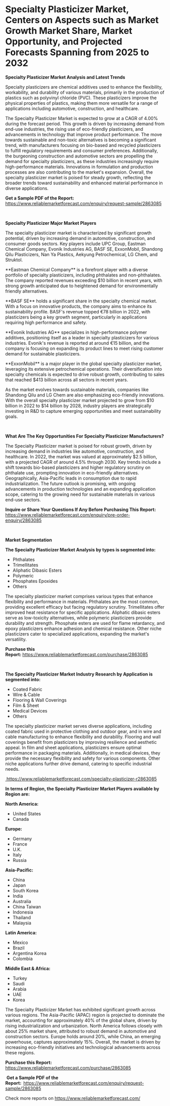 <p><h1>Specialty Plasticizer Market, Centers on Aspects such as Market Growth Market Share, Market Opportunity, and Projected Forecasts Spanning from 2025 to 2032</h1></p><p><strong>Specialty Plasticizer Market Analysis and Latest Trends</strong></p>
<p><p>Specialty plasticizers are chemical additives used to enhance the flexibility, workability, and durability of various materials, primarily in the production of plastics such as polyvinyl chloride (PVC). These plasticizers improve the physical properties of plastics, making them more versatile for a range of applications including automotive, construction, and healthcare.</p><p>The Specialty Plasticizer Market is expected to grow at a CAGR of 4.00% during the forecast period. This growth is driven by increasing demand from end-use industries, the rising use of eco-friendly plasticizers, and advancements in technology that improve product performance. The move towards sustainable and non-toxic alternatives is becoming a significant trend, with manufacturers focusing on bio-based and recycled plasticizers to fulfill regulatory requirements and consumer preferences. Additionally, the burgeoning construction and automotive sectors are propelling the demand for specialty plasticizers, as these industries increasingly require high-performance materials. Innovations in formulation and production processes are also contributing to the market's expansion. Overall, the specialty plasticizer market is poised for steady growth, reflecting the broader trends toward sustainability and enhanced material performance in diverse applications.</p></p>
<p><strong>Get a Sample PDF of the Report:&nbsp;</strong> <a href="https://www.reliablemarketforecast.com/enquiry/request-sample/2863085?utm_campaign=3370&utm_medium=2&utm_source=Github&utm_content=ia&utm_term=12032025&utm_id=specialty-plasticizer">https://www.reliablemarketforecast.com/enquiry/request-sample/2863085</a></p>
<p>&nbsp;</p>
<p><strong>Specialty Plasticizer Major Market Players</strong></p>
<p><p>The specialty plasticizer market is characterized by significant growth potential, driven by increasing demand in automotive, construction, and consumer goods sectors. Key players include UPC Group, Eastman Chemical Company, Evonik Industries AG, BASF SE, ExxonMobil, Shandong Qilu Plasticizers, Nan Ya Plastics, Aekyung Petrochemical, LG Chem, and Struktol.</p><p>**Eastman Chemical Company** is a forefront player with a diverse portfolio of specialty plasticizers, including phthalates and non-phthalates. The company reported revenues exceeding $10 billion in recent years, with strong growth anticipated due to heightened demand for environmentally friendly alternatives.</p><p>**BASF SE** holds a significant share in the specialty chemical market. With a focus on innovative products, the company aims to enhance its sustainability profile. BASF's revenue topped €78 billion in 2022, with plasticizers being a key growth segment, particularly in applications requiring high performance and safety.</p><p>**Evonik Industries AG** specializes in high-performance polymer additives, positioning itself as a leader in specialty plasticizers for various industries. Evonik's revenue is reported at around €15 billion, and the company is focusing on expanding its product lines to meet rising customer demand for sustainable plasticizers.</p><p>**ExxonMobil** is a major player in the global specialty plasticizer market, leveraging its extensive petrochemical operations. Their diversification into specialty chemicals is expected to drive robust growth, contributing to sales that reached $413 billion across all sectors in recent years.</p><p>As the market evolves towards sustainable materials, companies like Shandong Qilu and LG Chem are also emphasizing eco-friendly innovations. With the overall specialty plasticizer market projected to grow from $10 billion in 2022 to $14 billion by 2028, industry players are strategically investing in R&D to capture emerging opportunities and meet sustainability goals.</p></p>
<p>&nbsp;</p>
<p><strong>What Are The Key Opportunities For Specialty Plasticizer Manufacturers?</strong></p>
<p><p>The Specialty Plasticizer market is poised for robust growth, driven by increasing demand in industries like automotive, construction, and healthcare. In 2022, the market was valued at approximately $2.5 billion, with a projected CAGR of around 4.5% through 2030. Key trends include a shift towards bio-based plasticizers and higher regulatory scrutiny on phthalate use, prompting innovation in eco-friendly alternatives. Geographically, Asia-Pacific leads in consumption due to rapid industrialization. The future outlook is promising, with ongoing advancements in production technologies and an expanding application scope, catering to the growing need for sustainable materials in various end-use sectors.</p></p>
<p><strong>Inquire or Share Your Questions If Any Before Purchasing This Report:</strong> <a href="https://www.reliablemarketforecast.com/enquiry/pre-order-enquiry/2863085?utm_campaign=3370&utm_medium=2&utm_source=Github&utm_content=ia&utm_term=12032025&utm_id=specialty-plasticizer">https://www.reliablemarketforecast.com/enquiry/pre-order-enquiry/2863085</a></p>
<p>&nbsp;</p>
<p><strong>Market Segmentation</strong></p>
<p><strong>The Specialty Plasticizer Market Analysis by types is segmented into:</strong></p>
<p><ul><li>Phthalates</li><li>Trimellitates</li><li>Aliphatic Dibasic Esters</li><li>Polymeric</li><li>Phosphates Epoxides</li><li>Others</li></ul></p>
<p><p>The specialty plasticizer market comprises various types that enhance flexibility and performance in materials. Phthalates are the most common, providing excellent efficacy but facing regulatory scrutiny. Trimellitates offer improved heat resistance for specific applications. Aliphatic dibasic esters serve as low-toxicity alternatives, while polymeric plasticizers provide durability and strength. Phosphate esters are used for flame retardancy, and epoxy plasticizers enhance adhesion and chemical resistance. Other niche plasticizers cater to specialized applications, expanding the market's versatility.</p></p>
<p><strong>Purchase this Report:&nbsp;</strong><a href="https://www.reliablemarketforecast.com/purchase/2863085?utm_campaign=3370&utm_medium=2&utm_source=Github&utm_content=ia&utm_term=12032025&utm_id=specialty-plasticizer">https://www.reliablemarketforecast.com/purchase/2863085</a></p>
<p>&nbsp;</p>
<p><strong>The Specialty Plasticizer Market Industry Research by Application is segmented into:</strong></p>
<p><ul><li>Coated Fabric</li><li>Wire & Cable</li><li>Flooring & Wall Coverings</li><li>Film & Sheet</li><li>Medical Devices</li><li>Others</li></ul></p>
<p><p>The specialty plasticizer market serves diverse applications, including coated fabric used in protective clothing and outdoor gear, and in wire and cable manufacturing to enhance flexibility and durability. Flooring and wall coverings benefit from plasticizers by improving resilience and aesthetic appeal. In film and sheet applications, plasticizers ensure optimal performance in packaging materials. Additionally, in medical devices, they provide the necessary flexibility and safety for various components. Other niche applications further drive demand, catering to specific industrial needs.</p></p>
<p><a href="https://www.reliablemarketforecast.com/specialty-plasticizer-r2863085?utm_campaign=3370&utm_medium=2&utm_source=Github&utm_content=ia&utm_term=12032025&utm_id=specialty-plasticizer">&nbsp;https://www.reliablemarketforecast.com/specialty-plasticizer-r2863085</a></p>
<p><strong>In terms of Region, the Specialty Plasticizer Market Players available by Region are:</strong></p>
<p>
    <p> <strong> North America: </strong>
        <ul>
            <li>United States</li>
            <li>Canada</li>
        </ul>
        </p> 
    <p> <strong> Europe: </strong>
        <ul>
            <li>Germany</li>
            <li>France</li>
            <li>U.K.</li>
            <li>Italy</li>
            <li>Russia</li>
        </ul>
        </p> 
    <p> <strong> Asia-Pacific: </strong>
        <ul>
            <li>China</li>
            <li>Japan</li>
            <li>South Korea</li>
            <li>India</li>
            <li>Australia</li>
            <li>China Taiwan</li>
            <li>Indonesia</li>
            <li>Thailand</li>
            <li>Malaysia</li>
        </ul>
        </p> 
    <p> <strong> Latin America: </strong>
        <ul>
            <li>Mexico</li>
            <li>Brazil</li>
            <li>Argentina Korea</li>
            <li>Colombia</li>
        </ul>
        </p> 
    <p> <strong> Middle East & Africa: </strong>
        <ul>
            <li>Turkey</li>
            <li>Saudi</li>
            <li>Arabia</li>
            <li>UAE</li>
            <li>Korea</li>
        </ul>
    </p>
    </p>
<p><p>The Specialty Plasticizer Market has exhibited significant growth across various regions. The Asia-Pacific (APAC) region is projected to dominate the market, accounting for approximately 40% of the global share, driven by rising industrialization and urbanization. North America follows closely with about 25% market share, attributed to robust demand in automotive and construction sectors. Europe holds around 20%, while China, an emerging powerhouse, captures approximately 15%. Overall, the market is driven by increasing eco-friendly initiatives and technological advancements across these regions.</p></p>
<p><strong>Purchase this Report: </strong><a href="https://www.reliablemarketforecast.com/purchase/2863085?utm_campaign=3370&utm_medium=2&utm_source=Github&utm_content=ia&utm_term=12032025&utm_id=specialty-plasticizer">https://www.reliablemarketforecast.com/purchase/2863085</a></p>
<p>&nbsp;<strong>Get a Sample PDF of the Report:&nbsp;&nbsp;</strong><a href="https://www.reliablemarketforecast.com/enquiry/request-sample/2863085?utm_campaign=3370&utm_medium=2&utm_source=Github&utm_content=ia&utm_term=12032025&utm_id=specialty-plasticizer">https://www.reliablemarketforecast.com/enquiry/request-sample/2863085</a></p>
<p><strong></strong></p>
<p>Check more reports on <a href="https://www.reliablemarketforecast.com/?utm_campaign=3370&utm_medium=2&utm_source=Github&utm_content=ia&utm_term=12032025&utm_id=specialty-plasticizer">https://www.reliablemarketforecast.com/</a></p>